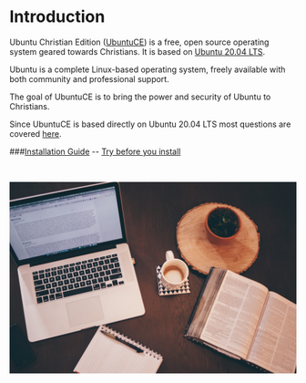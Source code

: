 # Introduction

Ubuntu Christian Edition ([UbuntuCE](https://ubuntuce.com)) is a free, open source operating system geared towards Christians. It is based on [Ubuntu 20.04 LTS](https://wiki.ubuntu.com/FocalFossa/ReleaseNotes).

Ubuntu is a complete Linux-based operating system, freely available with both community and professional support.

The goal of UbuntuCE is to bring the power and security of Ubuntu to Christians.

Since UbuntuCE is based directly on Ubuntu 20.04 LTS most questions are covered [here](https://help.ubuntu.com/lts/ubuntu-help/index.html).

###[Installation Guide](https://ubuntu.com/tutorials/install-ubuntu-desktop#1-overview)  -- [Try before you install](https://ubuntu.com/tutorials/try-ubuntu-before-you-install)  

<br/>


![UbuntuCE](https://raw.githubusercontent.com/jeremehancock/docs.ubuntuce.com-content/main/pages/assets/images/bible-laptop.jpg)
